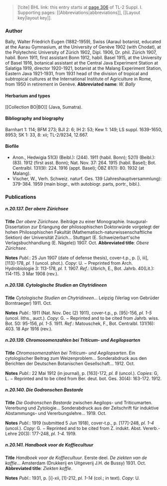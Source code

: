> [!cite] BHL link: this entry starts at [page 306](https://www.biodiversitylibrary.org/page/33265033) of TL-2 Suppl. I.
> Supporting pages: [[Abbreviations|abbreviations]], [[Layout key|layout key]].

### Author

Bally, Walter Friedrich Eugen (1882-1959), Swiss (Aarau) botanist, educated at the Aarau Gymnasium, at the University of Genève 1902 (with Chodat), at the Polytechnic University of Zürich 1902, Dipl. 1906, Dr. phil. Zürich 1907, habil. Bonn 1911, first assistant Bonn 1912, habil. Basel 1915, at the University of Basel 1916, botanical assistant at the Central Java Experiment Station at Salatiga 1919, director 1920-1921, botanist at the Malang Experiment Station, Eastern Java 1921-1931, from 1931 head of the division of tropical and subtropical cultures at the International Institute of Agriculture in Rome, from 1950 in retirement in Genève. 
**Abbreviated name**: *W. Bally*

#### Herbarium and types

[[Collection BO|BO]] (Java, Sumatra).

#### Bibliography and biography

Barnhart 1: 114; BFM 273; BJI 2: 6; IH 2: 53; Kew 1: 149; LS suppl. 1639-1650, 8953; SK 1: 33, 8: xii; TL-2/9234, 12.667.

#### Biofile

- Anon., Hedwigia 51(3) (Beibl.): (244). 1911 (habil. Bonn); 52(1) (Beibl.): (83). 1912 (first asst. Bonn); Nat. Nov. 37: 264. 1915 (habil. Basel); Bot. Centralbl. 131(9): 224. 1916 (appt. Basel); ÖBZ 81(1): 80. 1932 (at Malang).
- Vischer, W., Verh. Schweiz. naturf. Ges. 139 (Jahreshauptversammlung): 379-384. 1959 (main biogr., with autobiogr. parts, portr., bibl.).

### Publications

##### n.20.137. Der obere Zürichsee

**Title**
*Der obere Zürichsee*. Beiträge zu einer Monographie. Inaugural-Dissertation zur Erlangung der philosophischen Doktorwürde vorgelegt der hohen Philosophischen Fakultät (Mathematisch-naturwissenschaftliche Sektion) der Universität Zürich... Stuttgart (E. Schweizerbart'sche Verlagsbuchhandlung (E. Nägele)) 1907. Oct.
**Abbreviated title**: *Obere Zürichsee*.

**Notes**
*Publ*.: 25 Jun 1907 (date of defense thesis), cover-t.p., p. \[i, iii\], \[113\]-178, *pl. 1* (uncol. phot.).
*Copy*: U. − Preprinted from Arch. Hydrobiologie 3: 113-178, *pl. 1.* 1907.
*Ref*.: Ulbrich, E., Bot. Jahrb. 40(Lit.): 114-115. 3 Mar 1908 (rev.).

##### n.20.138. Cytologische Studien an Chytridineen

**Title**
*Cytologische Studien an Chytridineen*... Leipzig (Verlag von Gebrüder Borntraeger) 1911. Oct.

**Notes**
*Publ*.: 1911 (Nat. Nov. Dec (2) 1911), cover-t.p., p. \[95\]-156, *pl. 1-5* (uncol. liths., auct.).
*Copy*: G. − Reprinted and to be cited from Jahrb. wiss. Bot. 50: 95-156, *pl. 1-5.* 1911.
*Ref*.: Matouschek, F., Bot. Centralbl. 131(16): 403. 18 Apr 1916 (rev.).

##### n.20.139. Chromosomenzahlen bei Triticum- und Aegilopsarten

**Title**
*Chromosomenzahlen bei Triticum- und Aegilopsarten*. Ein cytologischer Beitrag zum Weizenproblem... Sonderabdruck aus den Berichten der Deutschen Botanischen Gesellschaft... 1912. Oct.

**Notes**
*Publ*.: 22 Mai 1912 (in journal), p. \[163\]-172, *pl. 8* (uncol.). *Copies*: G, L. − Reprinted and to be cited from Ber. deut. bot. Ges. 30(4): 163-172. 1912.

##### n.20.140. Die Godronschen Bastarde

**Title**
*Die Godronschen Bastarde* zwischen Aegilops- und Triticumarten. Vererbung und Zytologie... Sonderabdruck aus der Zeitschrift für induktive Abstammungs- und Vererbungslehre... 1919. Oct.

**Notes**
*Publ*.: 1919 (submitted 5 Jun 1918), cover-t.p., p. \[177\]-248, *pl. 1-4* (uncol.). *Copy*: G. − Reprinted and to be cited from Z. indukt. Abst. Vererb.-Lehre 20(3): 177-248, *pl. 1-4.* 1919.

##### n.20.141. Handboek voor de Koffiecultuur

**Title**
*Handboek voor de Koffiecultuur*. Eerste deel. *De ziekten van de koffie*... Amsterdam (Drukkerij en Uitgeverij J.H. de Bussy) 1931. Oct.
**Abbreviated title**: *Ziekten koffie*.

**Notes**
*Publ*.: 1931, p. \[i\]-xii, \[1\]-212, *pl. 1-14* (col.; in text). *Copy*: U.

